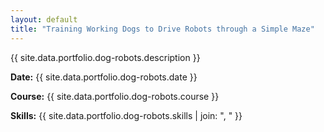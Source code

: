 ```yaml
---
layout: default
title: "Training Working Dogs to Drive Robots through a Simple Maze"
---
```


{{ site.data.portfolio.dog-robots.description }}

**Date:** {{ site.data.portfolio.dog-robots.date }}

**Course:** {{ site.data.portfolio.dog-robots.course }}

**Skills:** {{ site.data.portfolio.dog-robots.skills | join: ", " }}
